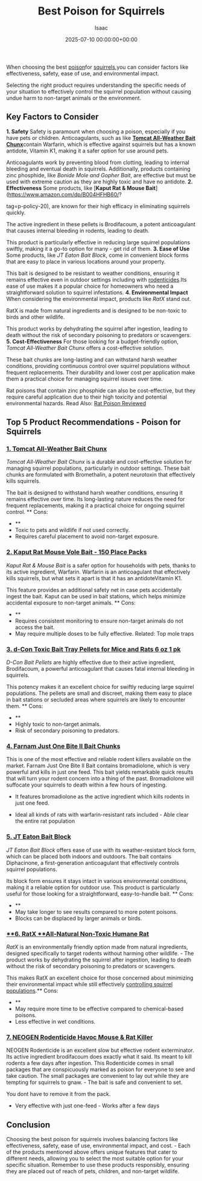 ﻿---
title: Best Poison for Squirrels
description: When choosing the best poison for squirrels , you can consider factors like effectiveness, safety, ease of use, and environmental impact. Selecting the right...
slug: /best-poison-for-squirrels/
date: 2025-07-10 00:00:00+00:00
lastmod: 2025-07-10 00:00:00+03:00
author: Isaac
categories:
- Product Reviews
- Squirrels
tags:
- product-reviews
- poison
- squirrel
layout: post
---

When choosing the best [poison](https://pestpolicy.com/best-gopher-poison/)for [squirrels](https://en.wikipedia.org/wiki/[Squirrel](https://pestpolicy.com/best-squirrel-repellent/)),you can consider factors like effectiveness, safety, ease of use, and environmental impact.

Selecting the right product requires understanding the specific needs of your situation to effectively control the squirrel population without causing undue harm to non-target animals or the environment.

##  Key Factors to Consider

**1. Safety** Safety is paramount when choosing a poison, especially if you have pets or children. Anticoagulants, such as like [**Tomcat All-Weather Bait Chunx**](https://www.amazon.com/dp/B0071D0DAG/?tag=p-policy-20)contain Warfarin, which is effective against squirrels but has a known antidote, Vitamin K1, making it a safer option for use around pets.

Anticoagulants work by preventing blood from clotting, leading to internal bleeding and eventual death in squirrels. Additionally, products containing zinc phosphide, like *Bonide Mole and Gopher Bait*, are effective but must be used with extreme caution as they are highly toxic and have no antidote. **2. Effectiveness** Some products, like [**Kaput Rat & Mouse Bait**](https://www.amazon.com/dp/B004HFHB60/?

tag=p-policy-20), are known for their high efficacy in eliminating squirrels quickly.

The active ingredient in these pellets is Brodifacoum, a potent anticoagulant that causes internal bleeding in rodents, leading to death.

This product is particularly effective in reducing large squirrel populations swiftly, making it a go-to option for many - get rid of them. **3. Ease of Use** Some products, like *JT Eaton Bait Block*, come in convenient block forms that are easy to place in various locations around your property.

This bait is designed to be resistant to weather conditions, ensuring it remains effective even in outdoor settings including with [rodenticides](http://npic.orst.edu/factsheets/rodenticides.html).Its ease of use makes it a popular choice for homeowners who need a straightforward solution to squirrel infestations. **4. Environmental Impact** When considering the environmental impact, products like *RatX* stand out.

RatX is made from natural ingredients and is designed to be non-toxic to birds and other wildlife.

This product works by dehydrating the squirrel after ingestion, leading to death without the risk of secondary poisoning to predators or scavengers. **5. Cost-Effectiveness** For those looking for a budget-friendly option, *Tomcat All-Weather Bait Chunx* offers a cost-effective solution.

These bait chunks are long-lasting and can withstand harsh weather conditions, providing continuous control over squirrel populations without frequent replacements. Their durability and lower cost per application make them a practical choice for managing squirrel issues over time.

Rat poisons that contain zinc phosphide can also be cost-effective, but they require careful application due to their high toxicity and potential environmental hazards. Read Also: [Rat Poison Reviewed](https://pestpolicy.com/best-rat-poison/)

##  Top 5 Product Recommendations - Poison for Squirrels

###  [**1. Tomcat All-Weather Bait Chunx**](https://www.amazon.com/dp/B0071D0DAG/?tag=p-policy-20)

*Tomcat All-Weather Bait Chunx* is a durable and cost-effective solution for managing squirrel populations, particularly in outdoor settings. These bait chunks are formulated with Bromethalin, a potent neurotoxin that effectively kills squirrels.

The bait is designed to withstand harsh weather conditions, ensuring it remains effective over time. Its long-lasting nature reduces the need for frequent replacements, making it a practical choice for ongoing squirrel control. **
Cons:
- **
- Toxic to pets and wildlife if not used correctly.
- Requires careful placement to avoid non-target exposure.


###  [2. Kaput Rat Mouse Vole Bait - 150 Place Packs](https://www.amazon.com/dp/B0C6BFH4LV/?tag=p-policy-20)

*Kaput Rat & Mouse Bait* is a safer option for households with pets, thanks to its active ingredient, Warfarin. Warfarin is an anticoagulant that effectively kills squirrels, but what sets it apart is that it has an antidoteVitamin K1.

This feature provides an additional safety net in case pets accidentally ingest the bait. Kaput can be used in bait stations, which helps minimize accidental exposure to non-target animals. **
Cons:
- **
- Requires consistent monitoring to ensure non-target animals do not access the bait.
- May require multiple doses to be fully effective. Related: Top mole traps


###  [3. d-Con Toxic Bait Tray Pellets for Mice and Rats 6 oz 1 pk](https://www.amazon.com/dp/B0C6BFH4LV/?tag=p-policy-20)

*D-Con Bait Pellets* are highly effective due to their active ingredient, Brodifacoum, a powerful anticoagulant that causes fatal internal bleeding in squirrels.

This potency makes it an excellent choice for swiftly reducing large squirrel populations. The pellets are small and discreet, making them easy to place in bait stations or secluded areas where squirrels are likely to encounter them. **
Cons:
- **
- Highly toxic to non-target animals.
- Risk of secondary poisoning to predators.


###  [**4. Farnam Just One Bite II Bait Chunks**](https://www.amazon.com/dp/B004HFHB60/?tag=p-policy-20)

This is one of the most effective and reliable rodent killers available on the market. Farnam Just One Bite II Bait contains bromadiolone, which is very powerful and kills in just one feed. This bait yields remarkable quick results that will turn your rodent concern into a thing of the past. Bromadiolone will suffocate your squirrels to death within a few hours of ingesting.

- It features bromadiolone as the active ingredient which kills rodents in just one feed.

- Ideal all kinds of rats with warfarin-resistant rats included - Able clear the entire rat population

###  [**5. JT Eaton Bait Block**](https://www.amazon.com/dp/B07GBQKLWZ/?tag=p-policy-20)

*JT Eaton Bait Block* offers ease of use with its weather-resistant block form, which can be placed both indoors and outdoors. The bait contains Diphacinone, a first-generation anticoagulant that effectively controls squirrel populations.

Its block form ensures it stays intact in various environmental conditions, making it a reliable option for outdoor use. This product is particularly useful for those looking for a straightforward, easy-to-handle bait. **
Cons:
- **
- May take longer to see results compared to more potent poisons.
- Blocks can be displaced by larger animals or birds.


###  [**6. RatX **All-Natural Non-Toxic Humane Rat](https://www.amazon.com/dp/B00RU6YHII/?tag=p-policy-20)

*RatX* is an environmentally friendly option made from natural ingredients, designed specifically to target rodents without harming other wildlife. - The product works by dehydrating the squirrel after ingestion, leading to death without the risk of secondary poisoning to predators or scavengers.

This makes RatX an excellent choice for those concerned about minimizing their environmental impact while still effectively [controlling squirrel populations](https://pestpolicy.com/best-outdoor-rat-traps/).**
Cons:
- **
- May require more time to be effective compared to chemical-based poisons.
- Less effective in wet conditions.


###  [**7. NEOGEN Rodenticide Havoc Mouse & Rat Killer**](https://www.amazon.com/dp/B000I1PJKM/?tag=p-policy-20)

NEOGEN Rodenticide is an excellent slow but effective rodent exterminator. Its active ingredient brodifacoum does exactly what it said. Its meant to kill rodents a few days after ingestion. This Rodenticide comes in small packages that are conspicuously marked as poison for everyone to see and take caution. The small packages are convenient to lay out while they are tempting for squirrels to gnaw. - The bait is safe and convenient to set.

You dont have to remove it from the pack.

- Very effective with just one-feed - Works after a few days

##  Conclusion

Choosing the best poison for squirrels involves balancing factors like effectiveness, safety, ease of use, environmental impact, and cost. - Each of the products mentioned above offers unique features that cater to different needs, allowing you to select the most suitable option for your specific situation. Remember to use these products responsibly, ensuring they are placed out of reach of pets, children, and non-target wildlife.


